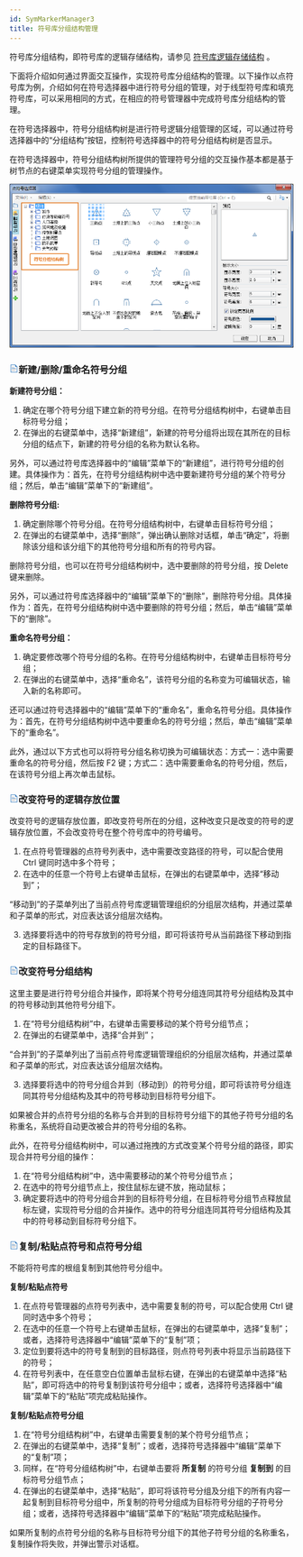 ```yaml
---
id: SymMarkerManager3
title: 符号库分组结构管理
---
```

符号库分组结构，即符号库的逻辑存储结构，请参见 [符号库逻辑存储结构](SymMarkerManager10.htm) 。

下面将介绍如何通过界面交互操作，实现符号库分组结构的管理。以下操作以点符号库为例，介绍如何在符号选择器中进行符号分组的管理，对于线型符号库和填充符号库，可以采用相同的方式，在相应的符号管理器中完成符号库分组结构的管理。

在符号选择器中，符号分组结构树是进行符号逻辑分组管理的区域，可以通过符号选择器中的“分组结构”按钮，控制符号选择器中的符号分组结构树是否显示。

在符号选择器中，符号分组结构树所提供的管理符号分组的交互操作基本都是基于树节点的右键菜单实现符号分组的管理操作。

![](img/SymMarkerManager3t7.png)  

### ![](../img/read.gif)新建/删除/重命名符号分组

**新建符号分组：**

1. 确定在哪个符号分组下建立新的符号分组。在符号分组结构树中，右键单击目标符号分组；
2. 在弹出的右键菜单中，选择“新建组”，新建的符号分组将出现在其所在的目标分组的结点下，新建的符号分组的名称为默认名称。

另外，可以通过符号库选择器中的“编辑”菜单下的“新建组”，进行符号分组的创建。具体操作为：首先，在符号分组结构树中选中要新建符号分组的某个符号分组；然后，单击“编辑”菜单下的“新建组”。

**删除符号分组:**

1. 确定删除哪个符号分组。在符号分组结构树中，右键单击目标符号分组；
2. 在弹出的右键菜单中，选择“删除”，弹出确认删除对话框，单击“确定”，将删除该分组和该分组下的其他符号分组和所有的符号内容。

删除符号分组，也可以在符号分组结构树中，选中要删除的符号分组，按 Delete 键来删除。

另外，可以通过符号库选择器中的“编辑”菜单下的“删除”，删除符号分组。具体操作为：首先，在符号分组结构树中选中要删除的符号分组；然后，单击“编辑”菜单下的“删除”。

**重命名符号分组：**

1. 确定要修改哪个符号分组的名称。在符号分组结构树中，右键单击目标符号分组；
2. 在弹出的右键菜单中，选择“重命名”，该符号分组的名称变为可编辑状态，输入新的名称即可。

还可以通过符号选择器中的“编辑”菜单下的“重命名”，重命名符号分组。具体操作为：首先，在符号分组结构树中选中要重命名的符号分组；然后，单击“编辑”菜单下的“重命名”。

此外，通过以下方式也可以将符号分组名称切换为可编辑状态：方式一：选中需要重命名的符号分组，然后按 F2 键；方式二：选中需要重命名的符号分组，然后，在该符号分组上再次单击鼠标。

### ![](../img/read.gif)改变符号的逻辑存放位置

改变符号的逻辑存放位置，即改变符号所在的分组，这种改变只是改变的符号的逻辑存放位置，不会改变符号在整个符号库中的符号编号。

1. 在点符号管理器的点符号列表中，选中需要改变路径的符号，可以配合使用 Ctrl 键同时选中多个符号；
2. 在选中的任意一个符号上右键单击鼠标，在弹出的右键菜单中，选择“移动到”； 

“移动到”的子菜单列出了当前点符号库逻辑管理组织的分组层次结构，并通过菜单和子菜单的形式，对应表达该分组层次结构。

3. 选择要将选中的符号存放到的符号分组，即可将该符号从当前路径下移动到指定的目标路径下。

### ![](../img/read.gif)改变符号分组结构

这里主要是进行符号分组合并操作，即将某个符号分组连同其符号分组结构及其中的符号移动到其他符号分组下。

1. 在“符号分组结构树”中，右键单击需要移动的某个符号分组节点；
2. 在弹出的右键菜单中，选择“合并到”； 

“合并到”的子菜单列出了当前点符号库逻辑管理组织的分组层次结构，并通过菜单和子菜单的形式，对应表达该分组层次结构。

3. 选择要将选中的符号分组合并到（移动到）的符号分组，即可将该符号分组连同其符号分组结构及其中的符号移动到目标符号分组下。 

如果被合并的点符号分组的名称与合并到的目标符号分组下的其他子符号分组的名称重名，系统将自动更改被合并的符号分组的名称。

此外，在符号分组结构树中，可以通过拖拽的方式改变某个符号分组的路径，即实现合并符号分组的操作：

1. 在“符号分组结构树”中，选中需要移动的某个符号分组节点；
2. 在选中的符号分组节点上，按住鼠标左键不放，拖动鼠标；
3. 确定要将选中的符号分组合并到的目标符号分组，在目标符号分组节点释放鼠标左键，实现符号分组的合并操作。选中的符号分组连同其符号分组结构及其中的符号移动到目标符号分组下。

### ![](../img/read.gif)复制/粘贴点符号和点符号分组

不能将符号库的根组复制到其他符号分组中。

**复制/粘贴点符号**

1. 在点符号管理器的点符号列表中，选中需要复制的符号，可以配合使用 Ctrl 键同时选中多个符号；
2. 在选中的任意一个符号上右键单击鼠标，在弹出的右键菜单中，选择“复制”；或者，选择符号选择器中“编辑”菜单下的“复制”项；
3. 定位到要将选中的符号复制到的目标路径，则点符号列表中将显示当前路径下的符号；
4. 在符号列表中，在任意空白位置单击鼠标右键，在弹出的右键菜单中选择“粘贴”，即可将选中的符号复制到该符号分组中；或者，选择符号选择器中“编辑”菜单下的“粘贴”项完成粘贴操作。

**复制/粘贴点符号分组**

1. 在“符号分组结构树”中，右键单击需要复制的某个符号分组节点；
2. 在弹出的右键菜单中，选择“复制”；或者，选择符号选择器中“编辑”菜单下的“复制”项；
3. 同样，在“符号分组结构树”中，右键单击要将 **所复制** 的符号分组 **复制到** 的目标符号分组节点；
4. 在弹出的右键菜单中，选择“粘贴”，即可将该符号分组及分组下的所有内容一起复制到目标符号分组中，所复制的符号分组成为目标符号分组的子符号分组；或者，选择符号选择器中“编辑”菜单下的“粘贴”项完成粘贴操作。

如果所复制的点符号分组的名称与目标符号分组下的其他子符号分组的名称重名，复制操作将失败，并弹出警示对话框。

